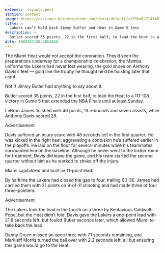 ```yaml
--- 
extends: _layouts.post 
section: content 
image: https://ca-times.brightspotcdn.com/dims4/default/adf5bd6/2147483647/strip/true/crop/3890x2042+0+0/resize/1200x630!/quality/90/?url=https%3A%2F%2Fcalifornia-times-brightspot.s3.amazonaws.com%2Fca%2Fbc%2F47f359984f008ccd38095e244662%2Fnba-finals-heat-lakers-basketball-34052.jpg 
title: > 
  Lakers can’t hold back Jimmy Butler and Heat in Game 5 loss 
description: > 
  Butler scored 35 points, 22 in the first half, to lead the Heat to a 111-108 victory in Game 5 that extended the NBA Finals until at least Sunday.LeBron James finished with 40 points, 13 rebounds and seven assists, while Anthony Davis scored 28.AdvertisementThe Lakers took the lead in the fourth on a three by Kentavious Caldwell-Pope, but the Heat didn’t fold.Davis gave the Lakers a one-point lead with 21.8 seconds left, but fouled Butler seconds later, which allowed Miami to take back the lead.Danny Green missed an open three with 7.1 seconds remaining, and Markieff Morris turned the ball over with 2.2 seconds left, all but ensuring this game would go to the Heat. 
date: 1602304430.3854868 
--- 
```

The Miami Heat would not accept the coronation. They’d seen the preparations underway for a championship celebration, the Mamba uniforms the Lakers had never lost wearing, the gold shoes on Anthony Davis’s feet — gold like the trophy he thought he’d be hoisting later that night.

Not if Jimmy Butler had anything to say about it.

Butler scored 35 points, 22 in the first half, to lead the Heat to a 111-108 victory in Game 5 that extended the NBA Finals until at least Sunday.

LeBron James finished with 40 points, 13 rebounds and seven assists, while Anthony Davis scored 28.

Advertisement

Davis suffered an injury scare with 48 seconds left in the first quarter. He was kicked in the right heel, aggravating a contusion he’s suffered earlier in the playoffs. He laid on the floor for several minutes while his teammates surrounded him on the baseline. Although he never went to the locker room for treatment, Davis did leave the game, and his team started the second quarter without him as he worked to shake off the injury.

Miami capitalized and built an 11-point lead.

By halftime the Lakers had closed the gap to four, trailing 60-56. James had carried them with 21 points on 9-of-11 shooting and had made three of four three-pointers.

Advertisement

The Lakers took the lead in the fourth on a three by Kentavious Caldwell-Pope, but the Heat didn’t fold. Davis gave the Lakers a one-point lead with 21.8 seconds left, but fouled Butler seconds later, which allowed Miami to take back the lead.

Danny Green missed an open three with 7.1 seconds remaining, and Markieff Morris turned the ball over with 2.2 seconds left, all but ensuring this game would go to the Heat.